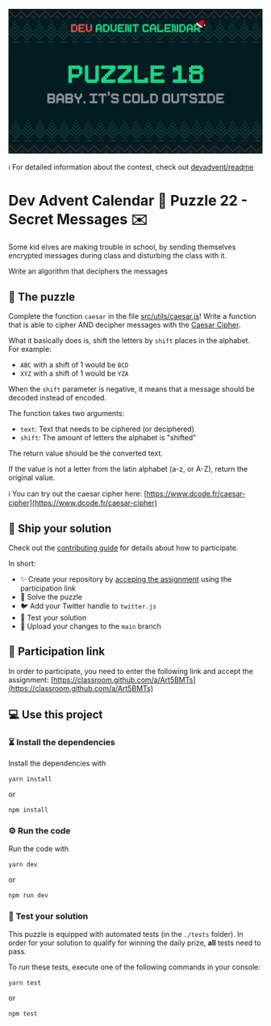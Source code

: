 ![](README.cover.jpg)

ℹ️ For detailed information about the contest, check out [devadvent/readme](https://github.com/devadvent/readme/)

# Dev Advent Calendar 🎅 Puzzle 22 - Secret Messages ✉️

Some kid elves are making trouble in school, by sending themselves encrypted messages during class and disturbing the class with it.

Write an algorithm that deciphers the messages

## 🧩 The puzzle

Complete the function `caesar` in the file [src/utils/caesar.js](src/utils/caesar.js)!
Write a function that is able to cipher AND decipher messages with the [Caesar Cipher](https://en.wikipedia.org/wiki/Caesar_cipher).

What it basically does is, shift the letters by `shift` places in the alphabet.
For example:

-   `ABC` with a shift of 1 would be `BCD`
-   `XYZ` with a shift of 1 would be `YZA`

When the `shift` parameter is negative, it means that a message should be decoded instead of encoded.

The function takes two arguments:

-   `text`: Text that needs to be ciphered (or deciphered)
-   `shift`: The amount of letters the alphabet is "shifted"

The return value should be the converted text.

If the value is not a letter from the latin alphabet (a-z, or A-Z), return the original value.

ℹ️ You can try out the caesar cipher here:
[https://www.dcode.fr/caesar-cipher](https://www.dcode.fr/caesar-cipher)

## 🚢 Ship your solution

Check out the [contributing guide](https://github.com/devadvent/readme/blob/main/CONTRIBUTING.md) for details about how to participate.

In short:

-   ✨ Create your repository by [acceping the assignment](https://classroom.github.com/a/Art5BMTs) using the participation link
-   🧩 Solve the puzzle
-   🐦 Add your Twitter handle to `twitter.js`
-   🤖 Test your solution
-   🚀 Upload your changes to the `main` branch

## 🔗 Participation link

In order to participate, you need to enter the following link and accept the assignment:
[https://classroom.github.com/a/Art5BMTs](https://classroom.github.com/a/Art5BMTs)

## 💻 Use this project

### ⏳ Install the dependencies

Install the dependencies with

```bash
yarn install
```

or

```bash
npm install
```

### ⚙️ Run the code

Run the code with

```bash
yarn dev
```

or

```bash
npm run dev
```

### 🤖 Test your solution

This puzzle is equipped with automated tests (in the `./tests` folder). In order for your solution to qualify for winning the daily prize, **all** tests need to pass.

To run these tests, execute one of the following commands in your console:

```bash
yarn test
```

or

```bash
npm test
```
